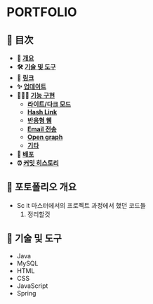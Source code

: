 # **PORTFOLIO**

## **📗 目次**

<b>

- 📝 [개요](#-포토폴리오-개요)
- 🛠 [기술 및 도구](#-기술-및-도구)
- 🔗 [링크](#-링크)
- ✨ [업데이트](#-업데이트)
- 👨🏻‍💻 [기능 구현](#-기능-구현)
  - [라이트/다크 모드](#1-라이트/다크-모드)
  - [Hash Link](#2-Hash-Link)
  - [반응형 웹](#3-반응형-웹)
  - [Email 전송](#4-Email-전송)
  - [Open graph](#5-Open-graph)
  - [기타](#6-기타-기능)
- 🚀 [배포](#-배포)
- ⏰ [커밋 히스토리](#-커밋-히스토리)

</b>

## **📝 포토폴리오 개요**
* Sc it 마스터에서의 프로젝트 과정에서 했던 코드들
  1. 정리할것

## **📝 기술 및 도구**
* Java
* MySQL
* HTML
* CSS
* JavaScript
* Spring
